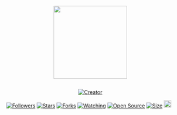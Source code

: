 <p align="center">
<img src="https://i.pinimg.com/736x/25/bc/e1/25bce1d90c9778c2502d20359ab36338.jpg" width="200" height="200"/>
</p>
<p align="center">
  <a href="#"><img src="http://readme-typing-svg.herokuapp.com?color=d1fa02&center=true&vCenter=true&multiline=false&lines=Tugas+Sekolah+Project+Birran+Dylan+" alt="">
</p>
<p align="center">
<a href="#"><img title="Creator" src="https://img.shields.io/badge/Creator-DylanXDs-red.svg?style=for-the-badge&logo=github"></a>
</p>
<p align="center">
<a href="https://github.com/DylanXDs?tab=followers"><img title="Followers" src="https://img.shields.io/github/followers/DylanXDs?color=green&style=flat-square"></a>
<a href="https://github.com/DylanXDs/tugas/stargazers/"><img title="Stars" src="https://img.shields.io/github/stars/AlipBot/Api-Alpis?color=white&style=flat-square"></a>
<a href="https://github.com/AlipBot/Api-Alpis/network/members"><img title="Forks" src="https://img.shields.io/github/forks/AlipBot/Api-Alpis?color=yellow&style=flat-square"></a>
<a href="https://github.com/AlipBot/Api-Alpis/watchers"><img title="Watching" src="https://img.shields.io/github/watchers/AlipBot/Api-Alpis?label=Watchers&color=red&style=flat-square"></a>
<a href="https://github.com/AlipBot/Api-Alpis"><img title="Open Source" src="https://badges.frapsoft.com/os/v2/open-source.svg?v=103"></a>
<a href="https://github.com/AlipBot/Api-Alpis/"><img title="Size" src="https://img.shields.io/github/repo-size/DylanXDs/tugas?style=flat-square&color=darkred"></a>
<a href="https://github.com/AlipBot/Api-Alpis/graphs/commit-activity"><img height="20" src="https://img.shields.io/badge/Maintained-No-red.svg"></a>&nbsp;&nbsp;
</p>
